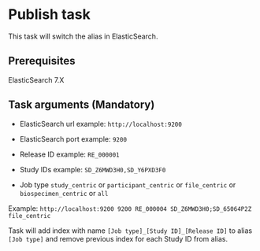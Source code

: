 # Publish task

This task will switch the alias in ElasticSearch.

## Prerequisites

ElasticSearch 7.X

## Task arguments (Mandatory)

- ElasticSearch url example: `http://localhost:9200`

- ElasticSearch port example: `9200`

- Release ID example: `RE_000001`

- Study IDs example: `SD_Z6MWD3H0,SD_Y6PXD3F0`

- Job type `study_centric` or `participant_centric` or `file_centric` or `biospecimen_centric` or `all`

Example: `http://localhost:9200 9200 RE_000004 SD_Z6MWD3H0;SD_65064P2Z file_centric`

Task will add index with name `[Job type]_[Study ID]_[Release ID]` to alias `[Job type]` and remove previous index for each Study ID from alias.
